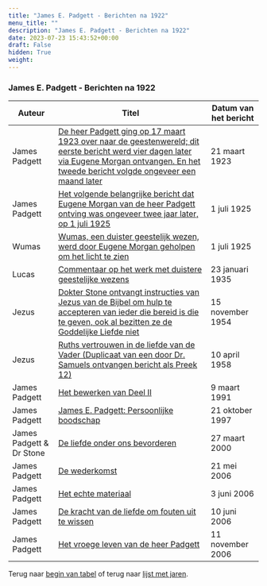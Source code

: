 ```yaml
---
title: "James E. Padgett - Berichten na 1922"
menu_title: ""
description: "James E. Padgett - Berichten na 1922"
date: 2023-07-23 15:43:52+00:00
draft: False
hidden: True
weight:
---
```

### James E. Padgett - Berichten na 1922

**Auteur** | **Titel** | **Datum van het bericht**
---|---|---
James Padgett | [De heer Padgett ging op 17 maart 1923 over naar de geestenwereld; dit eerste bericht werd vier dagen later via Eugene Morgan ontvangen. En het tweede bericht volgde ongeveer een maand later](/1-nl-padgett-messages/1-4-nl-padgett-messages-by-date/1-4-9-nl-padgett-messages-after-1922/nl-1923-3-21-1-em-james-padgett/) | 21 maart 1923
James Padgett | [Het volgende belangrijke bericht dat Eugene Morgan van de heer Padgett ontving was ongeveer twee jaar later, op 1 juli 1925](/1-nl-padgett-messages/1-4-nl-padgett-messages-by-date/1-4-9-nl-padgett-messages-after-1922/nl-1925-7-1-1-em-james-padgett/) | 1 juli 1925
Wumas | [Wumas, een duister geestelijk wezen, werd door Eugene Morgan geholpen om het licht te zien](/1-nl-padgett-messages/1-4-nl-padgett-messages-by-date/1-4-9-nl-padgett-messages-after-1922/nl-1925-7-1-1-em-wumas/) | 1 juli 1925
Lucas | [Commentaar op het werk met duistere geestelijke wezens](/1-nl-padgett-messages/1-4-nl-padgett-messages-by-date/1-4-9-nl-padgett-messages-after-1922/nl-1935-1-23-1-em-st-luke/) | 23 januari 1935
Jezus | [Dokter Stone ontvangt instructies van Jezus van de Bijbel om hulp te accepteren van ieder die bereid is die te geven, ook al bezitten ze de Goddelijke Liefde niet](/1-nl-padgett-messages/1-4-nl-padgett-messages-by-date/1-4-9-nl-padgett-messages-after-1922/nl-1954-11-15-1-samuels-jesus/) | 15 november 1954
Jezus | [Ruths vertrouwen in de liefde van de Vader (Duplicaat van een door Dr. Samuels ontvangen bericht als Preek 12)](/1-nl-padgett-messages/1-4-nl-padgett-messages-by-date/1-4-9-nl-padgett-messages-after-1922/nl-1958-4-10-1-samuels-jesus/) | 10 april 1958
James Padgett | [Het bewerken van Deel II](/1-nl-padgett-messages/1-4-nl-padgett-messages-by-date/1-4-9-nl-padgett-messages-after-1922/nl-1991-3-9-1-ks-james-padgett/) | 9 maart 1991
James Padgett | [James E. Padgett: Persoonlijke boodschap](/1-nl-padgett-messages/1-4-nl-padgett-messages-by-date/1-4-9-nl-padgett-messages-after-1922/nl-1997-10-21-1-dl-james-padgett/) | 21 oktober 1997
James Padgett & Dr Stone | [De liefde onder ons bevorderen](/nl-contemporary-messages/nl-contemporary-messages-by-date-order/nl-contemporary-messages-2000/nl-2000-3-27-1-ar-james-padgett-dr-stone/) | 27 maart 2000
James Padgett | [De wederkomst](/nl-padgett-messages/nl-padgett-messages-by-date/nl-padgett-messages-after-1922/nl-2006-5-21-1-db-james-padgett/) | 21 mei 2006
James Padgett | [Het echte materiaal](/nl-padgett-messages/nl-padgett-messages-by-date/nl-padgett-messages-after-1922/nl-2006-6-3-1-db-james-padgett/) | 3 juni 2006
James Padgett | [De kracht van de liefde om fouten uit te wissen](/nl-padgett-messages/nl-padgett-messages-by-date/nl-padgett-messages-after-1922/nl-2006-6-10-1-ks-james-padgett/) | 10 juni 2006
James Padgett | [Het vroege leven van de heer Padgett](/nl-padgett-messages/nl-padgett-messages-by-date/nl-padgett-messages-after-1922/nl-2006-11-11-1-fab-james-padgett/) | 11 november 2006

Terug naar [begin van tabel](/1-nl-padgett-messages/1-4-nl-padgett-messages-by-date/1-4-9-nl-padgett-messages-after-1922/) of terug naar [lijst met jaren](/1-nl-padgett-messages/1-4-nl-padgett-messages-by-date/).
